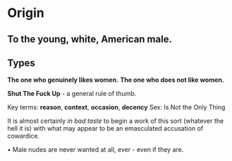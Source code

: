# Origin

## To the young, white, American male.
## Types

**The one who genuinely likes women.**
**The one who does not like women.**

**Shut The Fuck Up** - a general rule of thumb.

Key terms: **reason**, **context**, **occasion**, **decency**
Sex: Is Not the Only Thing

It is almost certainly *in bad taste* to begin a work of this sort (whatever the hell it is) with what may appear to be an emasculated accusation of cowardice.

• Male nudes are never wanted at all, ever - even if they are. 

